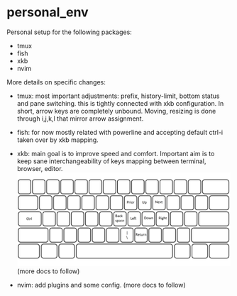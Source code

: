 # personal_env
Personal setup for the following packages:
- tmux
- fish
- xkb
- nvim

More details on specific changes:
- tmux: most important adjustments:
prefix, history-limit, bottom status and pane switching.
this is tightly connected with xkb configuration.
In short, arrow keys are completely unbound.
Moving, resizing is done through i,j,k,l that mirror arrow assignment.

- fish: for now mostly related with powerline and accepting default ctrl-i taken over by xkb mapping.

- xkb: main goal is to improve speed and comfort. Important aim is to keep sane interchangeability of keys mapping between terminal, browser, editor.
![keyboard_layout](/docs/keyboard_layout.png)
(more docs to follow)

- nvim: add plugins and some config.
(more docs to follow)
